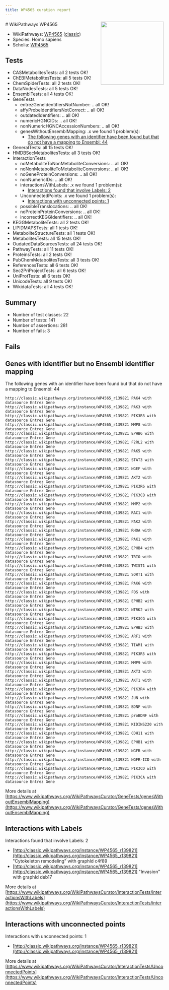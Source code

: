 ```yaml
---
title: WP4565 curation report
---
```


<img style="float: right; width: 200px" src="https://upload.wikimedia.org/wikipedia/commons/thumb/8/83/Wplogo_with_text_500.png/640px-Wplogo_with_text_500.png" />
# WikiPathways WP4565

* WikiPathways: [WP4565](https://wikipathways.org/pathways/WP4565) ([classic](https://classic.wikipathways.org/instance/WP4565))
* Species: Homo sapiens
* Scholia: [WP4565](https://scholia.toolforge.org/wikipathways/WP4565)
## Tests
* CASMetabolitesTests: all 2 tests OK!
* ChEBIMetabolitesTests: all 5 tests OK!
* ChemSpiderTests: all 2 tests OK!
* DataNodesTests: all 5 tests OK!
* EnsemblTests: all 4 tests OK!
* GeneTests
    * entrezGeneIdentifiersNotNumber: .. all OK!
    * affyProbeIdentifiersNotCorrect: .. all OK!
    * outdatedIdentifiers: .. all OK!
    * numericHGNCIDs: .. all OK!
    * nonNumericHGNCAccessionNumbers: .. all OK!
    * genesWithoutEnsemblMapping: .x we found 1 problem(s):
        * [The following genes with an identifier have been found but that do not have a mapping to Ensembl: 44](#c4e5436e)
* GeneralTests: all 15 tests OK!
* HMDBSecMetabolitesTests: all 3 tests OK!
* InteractionTests
    * noMetaboliteToNonMetaboliteConversions: .. all OK!
    * noNonMetaboliteToMetaboliteConversions: .. all OK!
    * noGeneProteinConversions: .. all OK!
    * nonNumericIDs: .. all OK!
    * interactionsWithLabels: .x we found 1 problem(s):
        * [Interactions found that involve Labels: 2](#630d2679)
    * UnconnectedPoints: .x we found 1 problem(s):
        * [Interactions with unconnected points: 1](#35a61ad9)
    * possibleTranslocations: .. all OK!
    * noProteinProteinConversions: .. all OK!
    * incorrectKEGGIdentifiers: .. all OK!
* KEGGMetaboliteTests: all 2 tests OK!
* LIPIDMAPSTests: all 1 tests OK!
* MetaboliteStructureTests: all 1 tests OK!
* MetabolitesTests: all 15 tests OK!
* OudatedDataSourcesTests: all 24 tests OK!
* PathwayTests: all 11 tests OK!
* ProteinsTests: all 2 tests OK!
* PubChemMetabolitesTests: all 3 tests OK!
* ReferencesTests: all 6 tests OK!
* Sec2PriProjectTests: all 6 tests OK!
* UniProtTests: all 6 tests OK!
* UnicodeTests: all 9 tests OK!
* WikidataTests: all 4 tests OK!


## Summary

* Number of test classes: 22
* Number of tests: 141
* Number of assertions: 281
* Number of fails: 3

## Fails

<a name="c4e5436e" />

## Genes with identifier but no Ensembl identifier mapping

The following genes with an identifier have been found but that do not have a mapping to Ensembl: 44
```
http://classic.wikipathways.org/instance/WP4565_r139821 PAK4 with datasource Entrez Gene
http://classic.wikipathways.org/instance/WP4565_r139821 PAK3 with datasource Entrez Gene
http://classic.wikipathways.org/instance/WP4565_r139821 PIK3R3 with datasource Entrez Gene
http://classic.wikipathways.org/instance/WP4565_r139821 MMP8 with datasource Entrez Gene
http://classic.wikipathways.org/instance/WP4565_r139821 EPHB6 with datasource Entrez Gene
http://classic.wikipathways.org/instance/WP4565_r139821 F2RL2 with datasource Entrez Gene
http://classic.wikipathways.org/instance/WP4565_r139821 PAK5 with datasource Entrez Gene
http://classic.wikipathways.org/instance/WP4565_r139821 STAT3 with datasource Entrez Gene
http://classic.wikipathways.org/instance/WP4565_r139821 NGEF with datasource Entrez Gene
http://classic.wikipathways.org/instance/WP4565_r139821 AKT2 with datasource Entrez Gene
http://classic.wikipathways.org/instance/WP4565_r139821 PIK3R6 with datasource Entrez Gene
http://classic.wikipathways.org/instance/WP4565_r139821 PIK3CB with datasource Entrez Gene
http://classic.wikipathways.org/instance/WP4565_r139821 MMP2 with datasource Entrez Gene
http://classic.wikipathways.org/instance/WP4565_r139821 RAC1 with datasource Entrez Gene
http://classic.wikipathways.org/instance/WP4565_r139821 PAK2 with datasource Entrez Gene
http://classic.wikipathways.org/instance/WP4565_r139821 RHOA with datasource Entrez Gene
http://classic.wikipathways.org/instance/WP4565_r139821 PAK1 with datasource Entrez Gene
http://classic.wikipathways.org/instance/WP4565_r139821 EPHB4 with datasource Entrez Gene
http://classic.wikipathways.org/instance/WP4565_r139821 TRIO with datasource Entrez Gene
http://classic.wikipathways.org/instance/WP4565_r139821 TWIST1 with datasource Entrez Gene
http://classic.wikipathways.org/instance/WP4565_r139821 SORT1 with datasource Entrez Gene
http://classic.wikipathways.org/instance/WP4565_r139821 PAK6 with datasource Entrez Gene
http://classic.wikipathways.org/instance/WP4565_r139821 FOS with datasource Entrez Gene
http://classic.wikipathways.org/instance/WP4565_r139821 EPHB2 with datasource Entrez Gene
http://classic.wikipathways.org/instance/WP4565_r139821 NTRK2 with datasource Entrez Gene
http://classic.wikipathways.org/instance/WP4565_r139821 PIK3CG with datasource Entrez Gene
http://classic.wikipathways.org/instance/WP4565_r139821 EPHB3 with datasource Entrez Gene
http://classic.wikipathways.org/instance/WP4565_r139821 ARF1 with datasource Entrez Gene
http://classic.wikipathways.org/instance/WP4565_r139821 TIAM1 with datasource Entrez Gene
http://classic.wikipathways.org/instance/WP4565_r139821 PIK3R5 with datasource Entrez Gene
http://classic.wikipathways.org/instance/WP4565_r139821 MMP9 with datasource Entrez Gene
http://classic.wikipathways.org/instance/WP4565_r139821 AKT3 with datasource Entrez Gene
http://classic.wikipathways.org/instance/WP4565_r139821 AKT1 with datasource Entrez Gene
http://classic.wikipathways.org/instance/WP4565_r139821 PIK3R4 with datasource Entrez Gene
http://classic.wikipathways.org/instance/WP4565_r139821 JUN with datasource Entrez Gene
http://classic.wikipathways.org/instance/WP4565_r139821 BDNF with datasource Entrez Gene
http://classic.wikipathways.org/instance/WP4565_r139821 proBDNF with datasource Entrez Gene
http://classic.wikipathways.org/instance/WP4565_r139821 KIDINS220 with datasource Entrez Gene
http://classic.wikipathways.org/instance/WP4565_r139821 CDH11 with datasource Entrez Gene
http://classic.wikipathways.org/instance/WP4565_r139821 EPHB1 with datasource Entrez Gene
http://classic.wikipathways.org/instance/WP4565_r139821 NGFR with datasource Entrez Gene
http://classic.wikipathways.org/instance/WP4565_r139821 NGFR-ICD with datasource Entrez Gene
http://classic.wikipathways.org/instance/WP4565_r139821 PIK3CD with datasource Entrez Gene
http://classic.wikipathways.org/instance/WP4565_r139821 PIK3CA with datasource Entrez Gene
```

More details at [https://www.wikipathways.org/WikiPathwaysCurator/GeneTests/genesWithoutEnsemblMapping](https://www.wikipathways.org/WikiPathwaysCurator/GeneTests/genesWithoutEnsemblMapping)

<a name="630d2679" />

## Interactions with Labels

Interactions found that involve Labels: 2

* [http://classic.wikipathways.org/instance/WP4565_r139821](http://classic.wikipathways.org/instance/WP4565_r139821) "Cytokeleton
remodeling" with graphId c4f89
* [http://classic.wikipathways.org/instance/WP4565_r139821](http://classic.wikipathways.org/instance/WP4565_r139821) "Invasion" with graphId deb17


More details at [https://www.wikipathways.org/WikiPathwaysCurator/InteractionTests/interactionsWithLabels](https://www.wikipathways.org/WikiPathwaysCurator/InteractionTests/interactionsWithLabels)

<a name="35a61ad9" />

## Interactions with unconnected points

Interactions with unconnected points: 1

* [http://classic.wikipathways.org/instance/WP4565_r139821](http://classic.wikipathways.org/instance/WP4565_r139821)


More details at [https://www.wikipathways.org/WikiPathwaysCurator/InteractionTests/UnconnectedPoints](https://www.wikipathways.org/WikiPathwaysCurator/InteractionTests/UnconnectedPoints)

